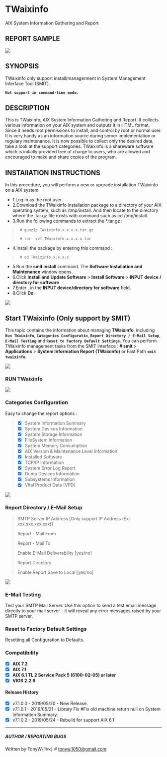 # TWaixinfo
AIX System Information Gathering and Report

## REPORT SAMPLE
![](https://github.com/TonyWx/TWaixinfo/blob/master/images/Sample00.gif)

## SYNOPSIS
TWaixinfo only support install/managerment in System Management Interface Tool (SMIT).

**`Not support in command-line mode.`**

## DESCRIPTION
This is TWaixinfo, AIX System Information Gathering and Report. It collects various information on your AIX system and outputs it in HTML format. Since it needs root permissions to install, and control by root or normal user. It is very handy as an information source during server implementation or regulary maintenance. It is now possible to collect only the desired data, take a look at the support categories.
TWaixinfo is a shareware software which is initially provided free of charge to users, who are allowed and encouraged to make and share copies of the program.

## INSTAllATION INSTRUCTIONS
In this procedure, you will perform a new or upgrade installation TWaixinfo on a AIX system.
* 1.Log in as the root user.
* 2.Download the TWaixinfo installation package to a directory of your AIX operating system, such as /tmp/install. And then locate to the directory where the .tar.gz file exists with command such as cd /tmp/install.
* 3.Run the following commands to extract the *.tar.gz :
>` # gunzip TWaixinfo.x.x.x.x.tar.gz`
>
>` # tar -xvf TWaixinfo.x.x.x.x.tar`
* 4.Install the package by entering this command :
>` # cd TWaixinfo.x.x.x.x`
* 5.Run the **smit install** command. The **Software Installation and Maintenance** window opens.
* 6.Click **Install and Update Software** > **Install Software** > **INPUT device / directory for software**
* 7.Enter . in the **INPUT device/directory for software** field. 
* 8.Click **Do**.

![](https://github.com/TonyWx/TWaixinfo/blob/master/images/Install00.gif)

## Start TWaixinfo (Only support by SMIT)
This topic contains the information about managing **TWaixinfo**, including **`Run TWaixinfo`**, **`Categories Configuratio`**, **`Report Directory / E-Mail Setup`**, **`E-Mail Testing`** and **`Reset to Factory Default Settings`**.
You can perform TWaixinfo management tasks from the SMIT interface :
**# smit** > **Applications** > **System Information Report (TWaixinfo)** or Fast Path **`smit twaixinfo`**.

![](https://github.com/TonyWx/TWaixinfo/blob/master/images/Smit_twaixinfo.gif)

### RUN TWaixinfo
![](https://github.com/TonyWx/TWaixinfo/blob/master/images/Run_TWaixinfo.gif)

### Categories Configuration
Easy to change the report options :

> - [x]  System Information Summary 
> - [x]  System Devices Information 
> - [x]  System Storage Information 
> - [x]  FileSystem Information 
> - [x]  System Memory Consumption 
> - [x]  AIX Version & Maintenance Level Information 
> - [x]  Installed Software 
> - [x]  TCP/IP Information 
> - [x]  System Error Log Report 
> - [x]  Dump Devices Information 
> - [x]  Subsystems Information 
> - [x]  Vital Product Data (VPD) 

![](https://github.com/TonyWx/TWaixinfo/blob/master/images/Categories.gif)

### Report Directory / E-Mail Setup

> SMTP Server IP Address        [Only support IP Address (Ex: xxx.xxx.xxx.xxx)]
>
> Report - Mail From 
>
> Report - Mail To
>
> Enable E-Mail Deliverability   [yes/no]
>
> Report Directory
>
> Enable Report Save to Local    [yes/no]

![](https://github.com/TonyWx/TWaixinfo/blob/master/images/EmailSetup.gif)

### E-Mail Testing
Test your SMTP Mail Server.
Use this option to send a test email message directly to your mail server - it will reveal any error messages raised by your SMTP server.

### Reset to Factory Default Settings
Resetting all Configuration to Defaults.

### Compatibility
- [x] **AIX 7.2**
- [x] **AIX 7.1**
- [x] **AIX 6.1 TL 2 Service Pack 5 (6100-02-05) or later**
- [x] **VIOS 2.2.6**

#### Release History
- [x]  v7.1.0.0 - 2019/05/20 - New Release.
- [x]  v7.1.0.1 - 2019/05/21 - Library Fix #Fix old machine return null on System Information Summary. 
- [x]  v7.1.0.2 - 2019/05/24 - Rebuild for support AIX 6.1

-----------------------------------------
##### AUTHOR / REPORTING BUGS
Written by TonyW`{TWx}` # tonyw.1050@gmail.com
